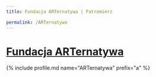 ```yaml
---
title: Fundacja ARTernatywa | Patromierz

permalink: /ARTernatywa
---
```


# [Fundacja ARTernatywa](https://patronite.pl/ARTernatywa)

{% include profile.md name="ARTernatywa" prefix="a" %}
